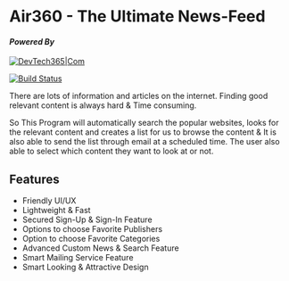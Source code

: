 # Air360 - The Ultimate News-Feed

####  _Powered By_

[![DevTech365|Com](https://cdn-cboab.nitrocdn.com/oYdwPqxHbSSmpQfnRqNgPoBOlqMlmvti/assets/static/optimized/rev-f7f02cb/wp-content/uploads/2021/04/DevTech365-Logo-135x76.png)](https://devtech365.com)

[![Build Status](https://travis-ci.org/joemccann/dillinger.svg?branch=master)](https://github.com/risfat/Air360-The_Ultimate_News-Feed)

There are lots of information and articles on the internet. Finding good relevant content is always hard & Time consuming. 

So This Program will automatically search the popular websites, looks for the relevant content and creates a list for us to browse the content & It is also able to send the list through email at a scheduled time.
The user also able to select which content they want to look at or not.



## Features

- Friendly UI/UX 
- Lightweight & Fast
- Secured Sign-Up & Sign-In Feature
- Options to choose Favorite Publishers
- Option to choose Favorite Categories
- Advanced Custom News & Search Feature
- Smart Mailing Service Feature
- Smart Looking & Attractive Design
